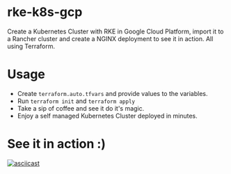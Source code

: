 # rke-k8s-gcp
Create a Kubernetes Cluster with RKE in Google Cloud Platform, import it to a Rancher cluster and create a NGINX deployment to see it in action. All using Terraform.

# Usage
- Create `terraform.auto.tfvars` and provide values to the variables.
- Run `terraform init` and `terraform apply`
- Take a sip of coffee and see it do it's magic.
- Enjoy a self managed Kubernetes Cluster deployed in minutes.

# See it in action :)
[![asciicast](https://asciinema.org/a/284184.svg)](https://asciinema.org/a/284184)